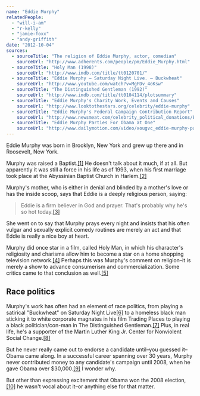 ```yaml
---
name: "Eddie Murphy"
relatedPeople:
  - "will-i-am"
  - "r-kelly"
  - "jamie-foxx"
  - "andy-griffith"
date: "2012-10-04"
sources:
  - sourceTitle: "The religion of Eddie Murphy, actor, comedian"
    sourceUrl: "http://www.adherents.com/people/pm/Eddie_Murphy.html"
  - sourceTitle: "Holy Man (1998)"
    sourceUrl: "http://www.imdb.com/title/tt0120701/"
  - sourceTitle: "Eddie Murphy – Saturday Night Live. – Buckwheat"
    sourceUrl: "http://www.youtube.com/watch?v=MgFDv_4oKsw"
  - sourceTitle: "The Distinguished Gentleman (1992)"
    sourceUrl: "http://www.imdb.com/title/tt0104114/plotsummary"
  - sourceTitle: "Eddie Murphy's Charity Work, Events and Causes"
    sourceUrl: "http://www.looktothestars.org/celebrity/eddie-murphy"
  - sourceTitle: "Eddie Murphy's Federal Campaign Contribution Report"
    sourceUrl: "http://www.newsmeat.com/celebrity_political_donations/Eddie_Murphy.php"
  - sourceTitle: "Eddie Murphy Parties For Obama at One"
    sourceUrl: "http://www.dailymotion.com/video/xougvc_eddie-murphy-parties-for-obama-at-one_fun"
---
```


Eddie Murphy was born in Brooklyn, New York and grew up there and in Roosevelt, New York.

Murphy was raised a Baptist.<a class="source-citation" href="#http://www.adherents.com/people/pm/Eddie_Murphy.html" title="The religion of Eddie Murphy, actor, comedian">[1]</a> He doesn't talk about it much, if at all. But apparently it was still a force in his life as of 1993, when his first marriage took place at the Abyssinian Baptist Church in Harlem.<a class="source-citation" href="#http://www.adherents.com/people/pm/Eddie_Murphy.html" title="The religion of Eddie Murphy, actor, comedian">[2]</a>

Murphy's mother, who is either in denial and blinded by a mother's love or has the inside scoop, says that Eddie is a deeply religious person, saying:

>Eddie is a firm believer in God and prayer. That's probably why he's so hot today.<a class="source-citation" href="#http://www.adherents.com/people/pm/Eddie_Murphy.html" title="The religion of Eddie Murphy, actor, comedian">[3]</a>

She went on to say that Murphy prays every night and insists that his often vulgar and sexually explicit comedy routines are merely an act and that Eddie is really a nice boy at heart.

Murphy did once star in a film, called Holy Man, in which his character's religiosity and charisma allow him to become a star on a home shopping television network.<a class="source-citation" href="#http://www.imdb.com/title/tt0120701/" title="Holy Man (1998)">[4]</a> Perhaps this was Murphy's comment on religion–it is merely a show to advance consumerism and commercialization. Some critics came to that conclusion as well.<a class="source-citation" href="#http://www.adherents.com/people/pm/Eddie_Murphy.html" title="The religion of Eddie Murphy, actor, comedian">[5]</a>

## Race politics

Murphy's work has often had an element of race politics, from playing a satirical "Buckwheat" on Saturday Night Live<a class="source-citation" href="#http://www.youtube.com/watch?v=MgFDv_4oKsw" title="Eddie Murphy – Saturday Night Live. – Buckwheat">[6]</a> to a homeless black man sticking it to white corporate magnates in his film Trading Places to playing a black politician/con-man in The Distinguished Gentleman.<a class="source-citation" href="#http://www.imdb.com/title/tt0104114/plotsummary" title="The Distinguished Gentleman (1992)">[7]</a> Plus, in real life, he's a supporter of the Martin Luther King Jr. Center for Nonviolent Social Change.<a class="source-citation" href="#http://www.looktothestars.org/celebrity/eddie-murphy" title="Eddie Murphy&apos;s Charity Work, Events and Causes">[8]</a>

But he never really came out to endorse a candidate until–you guessed it–Obama came along. In a successful career spanning over 30 years, Murphy never contributed money to any candidate's campaign until 2008, when he gave Obama over $30,000.<a class="source-citation" href="#http://www.newsmeat.com/celebrity_political_donations/Eddie_Murphy.php" title="Eddie Murphy&apos;s Federal Campaign Contribution Report">[9]</a> I wonder why.

But other than expressing excitement that Obama won the 2008 election,<a class="source-citation" href="#http://www.dailymotion.com/video/xougvc_eddie-murphy-parties-for-obama-at-one_fun" title="Eddie Murphy Parties For Obama at One">[10]</a> he wasn't vocal about it–or anything else for that matter.
